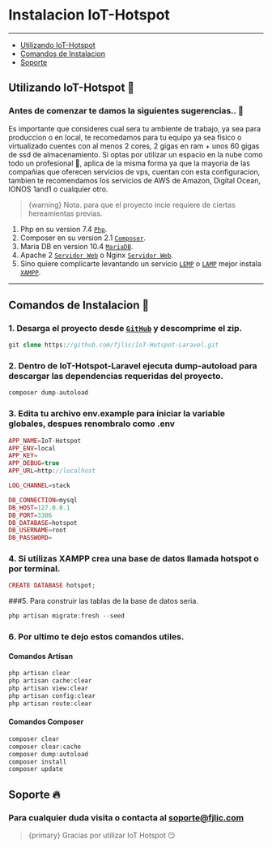 # Instalacion IoT-Hotspot

---

- [Utilizando IoT-Hotspot](#section-1)
- [Comandos de Instalacion](#install-command)
- [Soporte](#docs-command)

<a name="section-1"></a>
## Utilizando IoT-Hotspot 🚀

### Antes de comenzar te damos la siguientes sugerencias.. 👀

Es importante que consideres cual sera tu ambiente de trabajo, ya sea para produccion o en local, te recomedamos para tu equipo ya sea fisico o virtualizado cuentes con al menos 2 cores, 2 gigas en ram + unos 60 gigas de ssd de almacenamiento. Si optas por utilizar un espacio en la nube como todo un profesional 🤘, aplica de la misma forma ya que la mayoria de las compañias que oferecen servicios de vps, cuentan con esta configuracion, tambien te recomendamos los servicios de AWS de Amazon, Digital Ocean, IONOS 1and1 o cualquier otro.

> {warning} Nota. para que el proyecto incie requiere de ciertas hereamientas previas.

1. Php en su version 7.4 [`Php`](https://www.php.net/releases/7_4_0.php).
2. Composer en su version 2.1 [`Composer`](https://getcomposer.org/).
3. Maria DB en version 10.4 [`MariaDB`](https://mariadb.org/).
4. Apache 2 [`Servidor Web`](https://httpd.apache.org/) o Nginx [`Servidor Web`](https://www.nginx.com/).
5. Sino quiere complicarte levantando un servicio [`LEMP`](https://www.digitalocean.com/community/tutorials/how-to-install-linux-nginx-mysql-php-lemp-stack-on-ubuntu-20-04-es) o [`LAMP`](https://www.digitalocean.com/community/tutorials/how-to-install-linux-apache-mysql-php-lamp-stack-on-ubuntu-20-04-es) mejor instala [`XAMPP`](https://www.apachefriends.org/es/index.html).


---

<a name="install-command"></a>
## Comandos de Instalacion 😬

### 1. Desarga el proyecto desde [`GitHub`](https://github.com/fjlic/IoT-Hotspot-Laravel) y descomprime el zip.

```php
git clone https://github.com/fjlic/IoT-Hotspot-Laravel.git
```

### 2. Dentro de IoT-Hotspot-Laravel ejecuta dump-autoload para descargar las dependencias requeridas del proyecto.

```php
composer dump-autoload
```

### 3. Edita tu archivo env.example para iniciar la variable globales, despues renombralo como .env

```php
APP_NAME=IoT-Hotspot
APP_ENV=local
APP_KEY=
APP_DEBUG=true
APP_URL=http://localhost

LOG_CHANNEL=stack

DB_CONNECTION=mysql
DB_HOST=127.0.0.1
DB_PORT=3306
DB_DATABASE=hotspot
DB_USERNAME=root
DB_PASSWORD=
```

### 4. Si utilizas XAMPP crea una base de datos llamada hotspot o por terminal.

```php
CREATE DATABASE hotspot;
```

 ###5. Para construir las tablas de la base de datos seria.

```php
php artisan migrate:fresh --seed
```

### 6. Por ultimo te dejo estos comandos utiles.

#### Comandos Artisan

```php
php artisan clear
php artisan cache:clear
php artisan view:clear
php artisan config:clear
php artisan route:clear
```

#### Comandos Composer

```php
composer clear
composer clear:cache
composer dump:autoload
composer install
composer update
```

<a name="docs-command"></a>
## Soporte 🔥

### Para cualquier duda visita o contacta al [soporte@fjlic.com](https://github.com/fjlic)

> {primary} Gracias por utilizar IoT Hotspot 😏
